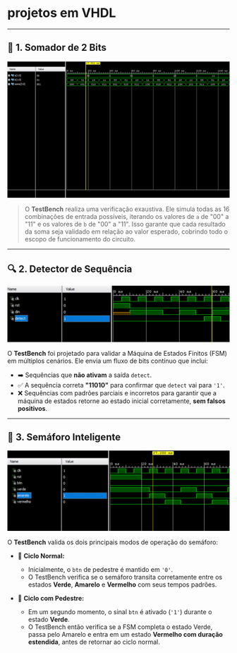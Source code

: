 #  projetos em VHDL

---

## 🔢 1. Somador de 2 Bits

![Somador 2 bits](Somador.png)

> O **TestBench** realiza uma verificação exaustiva. Ele simula todas as 16 combinações de entrada possíveis, iterando os valores de `a` de "00" a "11" e os valores de `b` de "00" a "11". Isso garante que cada resultado da soma seja validado em relação ao valor esperado, cobrindo todo o escopo de funcionamento do circuito.

---

## 🔍 2. Detector de Sequência

![Detector de sequencia](sequencia.png)

O **TestBench** foi projetado para validar a Máquina de Estados Finitos (FSM) em múltiplos cenários. Ele envia um fluxo de bits contínuo que inclui:

-   ➡️ Sequências que **não ativam** a saída `detect`.
-   ✅ A sequência correta **"11010"** para confirmar que `detect` vai para `'1'`.
-   ❌ Sequências com padrões parciais e incorretos para garantir que a máquina de estados retorne ao estado inicial corretamente, **sem falsos positivos**.

---

## 🚦 3. Semáforo Inteligente

![Semaforo](semaforo.png)

O **TestBench** valida os dois principais modos de operação do semáforo:

-   🚗 **Ciclo Normal:**
    -   Inicialmente, o `btn` de pedestre é mantido em `'0'`.
    -   O TestBench verifica se o semáforo transita corretamente entre os estados **Verde**, **Amarelo** e **Vermelho** com seus tempos padrões.

-   🚶 **Ciclo com Pedestre:**
    -   Em um segundo momento, o sinal `btn` é ativado (`'1'`) durante o estado **Verde**.
    -   O TestBench então verifica se a FSM completa o estado Verde, passa pelo Amarelo e entra em um estado **Vermelho com duração estendida**, antes de retornar ao ciclo normal.
